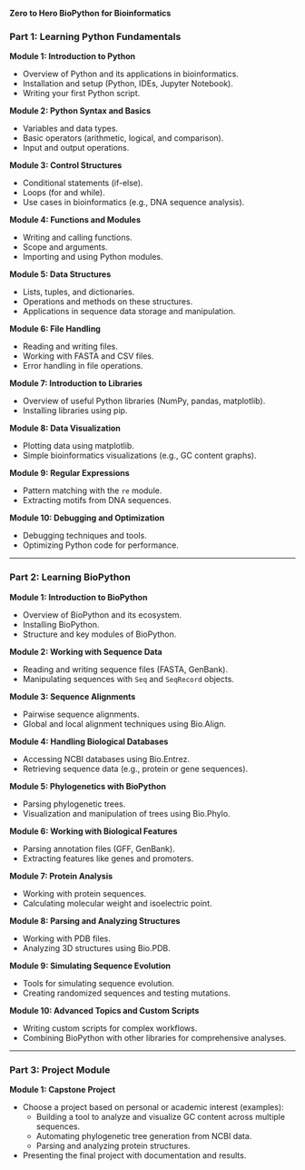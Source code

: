 **Zero to Hero BioPython for Bioinformatics**

### **Part 1: Learning Python Fundamentals**

**Module 1: Introduction to Python**
- Overview of Python and its applications in bioinformatics.
- Installation and setup (Python, IDEs, Jupyter Notebook).
- Writing your first Python script.

**Module 2: Python Syntax and Basics**
- Variables and data types.
- Basic operators (arithmetic, logical, and comparison).
- Input and output operations.

**Module 3: Control Structures**
- Conditional statements (if-else).
- Loops (for and while).
- Use cases in bioinformatics (e.g., DNA sequence analysis).

**Module 4: Functions and Modules**
- Writing and calling functions.
- Scope and arguments.
- Importing and using Python modules.

**Module 5: Data Structures**
- Lists, tuples, and dictionaries.
- Operations and methods on these structures.
- Applications in sequence data storage and manipulation.

**Module 6: File Handling**
- Reading and writing files.
- Working with FASTA and CSV files.
- Error handling in file operations.

**Module 7: Introduction to Libraries**
- Overview of useful Python libraries (NumPy, pandas, matplotlib).
- Installing libraries using pip.

**Module 8: Data Visualization**
- Plotting data using matplotlib.
- Simple bioinformatics visualizations (e.g., GC content graphs).

**Module 9: Regular Expressions**
- Pattern matching with the `re` module.
- Extracting motifs from DNA sequences.

**Module 10: Debugging and Optimization**
- Debugging techniques and tools.
- Optimizing Python code for performance.

---

### **Part 2: Learning BioPython**

**Module 1: Introduction to BioPython**
- Overview of BioPython and its ecosystem.
- Installing BioPython.
- Structure and key modules of BioPython.

**Module 2: Working with Sequence Data**
- Reading and writing sequence files (FASTA, GenBank).
- Manipulating sequences with `Seq` and `SeqRecord` objects.

**Module 3: Sequence Alignments**
- Pairwise sequence alignments.
- Global and local alignment techniques using Bio.Align.

**Module 4: Handling Biological Databases**
- Accessing NCBI databases using Bio.Entrez.
- Retrieving sequence data (e.g., protein or gene sequences).

**Module 5: Phylogenetics with BioPython**
- Parsing phylogenetic trees.
- Visualization and manipulation of trees using Bio.Phylo.

**Module 6: Working with Biological Features**
- Parsing annotation files (GFF, GenBank).
- Extracting features like genes and promoters.

**Module 7: Protein Analysis**
- Working with protein sequences.
- Calculating molecular weight and isoelectric point.

**Module 8: Parsing and Analyzing Structures**
- Working with PDB files.
- Analyzing 3D structures using Bio.PDB.

**Module 9: Simulating Sequence Evolution**
- Tools for simulating sequence evolution.
- Creating randomized sequences and testing mutations.

**Module 10: Advanced Topics and Custom Scripts**
- Writing custom scripts for complex workflows.
- Combining BioPython with other libraries for comprehensive analyses.

---

### **Part 3: Project Module**

**Module 1: Capstone Project**
- Choose a project based on personal or academic interest (examples):
  - Building a tool to analyze and visualize GC content across multiple sequences.
  - Automating phylogenetic tree generation from NCBI data.
  - Parsing and analyzing protein structures.
- Presenting the final project with documentation and results.
